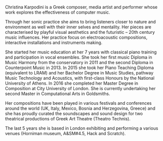 
Christina Karpodini is a Greek composer, media artist and performer whose work explores the effectiveness of computer music.

Through her sonic practice she aims to bring listeners closer to nature and environment as  well with their inner selves and mentality. Her pieces are characterised by playful visual aesthetics and the futuristic – 20th century music influences. 
Her practice focus on electroacoustic compositions, interactive installations and instruments making.


She started her music education at her 7 years with classical piano training and participation in vocal ensembles. She took her first music Diploma in Music Harmony from the conservatory in 2011 and the second Diploma in Counterpoint Music in 2013. In 2015 she took her Piano Teaching Diploma (equivalent to LRAM) and her Bachelor Degree in Music Studies, pathway Music Technology and Acoustics, with first-class Honours by the National University of Athens. In 2016 she completed her Master Degree in Composition at City University of London. She is currently undertaking her second Master in Computational Arts in Goldsmiths. 

Her compositions have been played in various festivals and conferences around the world (UK, Italy, Mexico, Bosnia and Herzegovina, Greece) and she has proudly curated the soundscapes and sound design for two theatrical productions of Greek Art Theatre (Theatro Technis). 

The last 5 years she is based in London exhibiting and performing a various venues (Horniman museum, A&SM#4.5, Hack and Scratch). 
